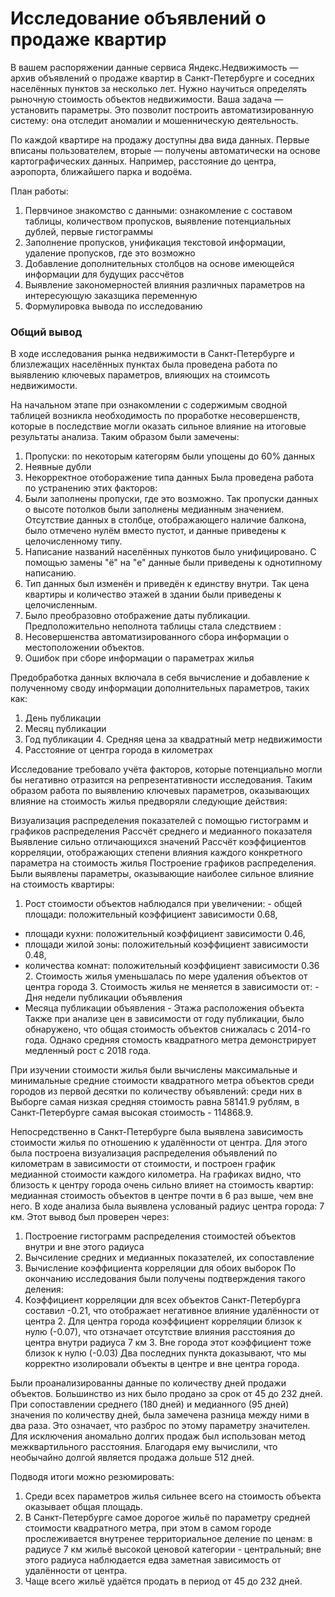 # Исследование объявлений о продаже квартир

В вашем распоряжении данные сервиса Яндекс.Недвижимость — архив объявлений о продаже квартир в Санкт-Петербурге и соседних населённых пунктов за несколько лет. Нужно научиться определять рыночную стоимость объектов недвижимости. Ваша задача — установить параметры. Это позволит построить автоматизированную систему: она отследит аномалии и мошенническую деятельность.

По каждой квартире на продажу доступны два вида данных. Первые вписаны пользователем, вторые — получены автоматически на основе картографических данных. Например, расстояние до центра, аэропорта, ближайшего парка и водоёма.

План работы:
1. Первчиное знакомство с данными: ознакомление с составом таблицы, количеством пропусков, выявление потенциальных дублей, первые гистограммы
2. Заполнение пропусков, унификация текстовой информации, удаление пропусков, где это возможно
3. Добавление дополнительных столбцов на основе имеющейся информации для будущих рассчётов
4. Выявление закономерностей влияния различных параметров на интересующую заказщика переменную
5. Формулировка вывода по исследованию

### Общий вывод  

В ходе исследования рынка недвижимости в Санкт-Петербурге и близлежащих населённых пунктах была проведена работа по выявлению ключевых параметров, влияющих на стоимсоть недвижимости.

На начальном этапе при ознакомлении с содержимым сводной таблицей возникла необходимость по проработке несовершенств, которые в последствие могли оказать сильное влияние на итоговые результаты анализа. Таким образом были замечены:
1. Пропуски: по некоторым категорям были упощены до 60% данных
2. Неявные дубли
3. Некорректное отоборажение типа данных
Была проведена работа по устранению этих факторов:
1. Были заполнены пропуски, где это возможно. Так пропуски данных о высоте потолков были заполнены медианным значением.
Отсутствие данных в столбце, отображающего наличие балкона, было отмечено нулём вместо пустот, и данные приведены к целочисленному типу.
2. Написание названий населённых пункотов было унифицировано. С помощью замены "ё" на "е" данные были приведены к однотипному написанию.
3. Тип данных был изменён и приведён к единству внутри. Так цена квартиры и количество этажей в здании были приведены к целочисленным.
4. Было преобразовно отображение даты публикации.
Предположительно неполнота таблицы стала следствием :
1. Несовершенства автоматизированного сбора информации о местоположении объектов.
2. Ошибок при сборе информации о параметрах жилья

Предобработка данных включала в себя вычисление и добавление к полученному своду информации дополнительных параметров, таких как:
1. День публикации
2. Месяц публикации
3. Год публикации 4. Средняя цена за квадратный метр недвижимости
5. Расстояние от центра города в километрах

Исследование требовало учёта факторов, которые потенциально могли бы негативно отразится на репрезентативности исследования. Таким образом работа по выявлению ключевых параметров, оказывающих влияние на стоимость жилья предворяли следующие действия:

Визуализация распределения показателей с помощью гистограмм и графиков распределения
Рассчёт среднего и медианного показателя
Выявление сильно отличающихся значений
Рассчёт коэффициентов корреляции, отображающих степени влияния каждого конкретного параметра на стоимость жилья
Построение графиков распределения.
Были выявлены параметры, оказывающие наиболее сильное влияние на стоимость квартиры:
1. Рост стоимости объектов наблюдался при увеличении: - общей площади: положительный коэффициент зависимости 0.68,
- площади кухни: положительный коэффициент зависимости 0.46,
- площади жилой зоны: положительный коэффициент зависимости 0.48,
- количества комнат: положительный коэффициент зависимости 0.36 2. Стоимость жилья уменьшалась по мере удаления объектов от центра города 3. Стоимость жилья не меняется в зависимости от: - Дня недели публикации объявления
- Месяца публикации объявления - Этажа расположения объекта
Также при анализе цен в зависимости от году публикации, было обнаружено, что общая стоимость объектов снижалась с 2014-го года.
Однако средняя стомость квадратного метра демонстрирует медленный рост с 2018 года.

При изучении стоимости жилья были вычислены максимальные и минимальные средние стоимости квадратного метра объектов среди городов из первой десятки по количеству объявлений: среди них в Выборге самая низкая средняя стоимость равна 58141.9 рублям,
в Санкт-Петербурге самая высокая стоимость - 114868.9.

Непосредственно в Санкт-Петербурге была выявлена зависимость стоимости жилья по отношению к удалённости от центра. Для этого была построена визуализация распределения объявлений по километрам в зависимости от стоимости, и построен график медианной стоимости каждого километра. На графиках видно, что близость к центру города очень сильно влияет на стоимость квартир: медианная стоимость объектов в центре почти в 6 раз выше, чем вне него. В ходе анализа была выявлена услованый радиус центра города: 7 км. Этот вывод был проверен через:
1. Построение гистограмм распределения стоимостей объектов внутри и вне этого радиуса
2. Вычсиление средних и медианных показателей, их сопоставление
3. Вычисление коэффициента корреляции для обоих выборок По окончанию исследования были получены подтверждения такого деления:
1. Коэффициент корреляции для всех объектов Санкт-Петербурга составил -0.21, что отображает негативное влияние удалённости от центра 2. Для центра города коэффициент корреляции близок к нулю (-0.07), что отзначает отсутствие влияния расстояния до центра внутри радиуса 7 км 3. Вне города этот коэффициент тоже близок к нулю (-0.03) Два последних пункта доказывают, что мы корректно изолировали объекты в центре и вне центра города.

Были проанализированны данные по количеству дней продажи объектов. Большинство из них было продано за срок от 45 до 232 дней.
При сопоставлении среднего (180 дней) и медианного (95 дней) значения по количеству дней, была замечена разница между ними в два раза.
Это означает, что разброс по этому параметру значителен. Для исключения аномально долгих продаж был использован метод межквартильного расстояния. Благодаря ему вычислили, что необычайно долгой является продажа дольше 512 дней.

Подводя итоги можно резюмировать:
1. Среди всех параметров жилья сильнее всего на стоимость объекта оказывает общая площадь.
2. В Санкт-Петербурге самое дорогое жильё по параметру средней стоимости квадратного метра, при этом в самом городе прослеживается внутренее территориальное деление по ценам:
в радиусе 7 км жильё высокой ценовой категории - центральный; вне этого радиуса наблюдается едва заметная зависимость от удалённости от центра.
3. Чаще всего жильё удаётся продать в период от 45 до 232 дней.
